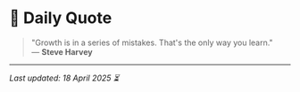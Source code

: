 # 📜 Daily Quote

> "Growth is in a series of mistakes. That's the only way you learn."  
> — **Steve Harvey**

---

_Last updated: 18 April 2025 ⏳_
